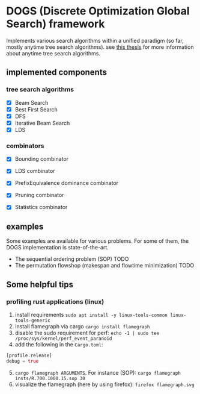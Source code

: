 # DOGS (Discrete Optimization Global Search) framework

Implements various search algorithms within a unified paradigm (so far, mostly anytime tree search algorithms).
see [this thesis](https://www.researchgate.net/publication/346063021_Anytime_tree_search_for_combinatorial_optimization) for more information about anytime tree search algorithms.

## implemented components

### tree search algorithms

- [X] Beam Search
- [X] Best First Search
- [X] DFS
- [X] Iterative Beam Search
- [X] LDS

### combinators

- [X] Bounding combinator
- [X] LDS combinator
- [X] PrefixEquivalence dominance combinator
- [X] Pruning combinator
- [X] Statistics combinator


## examples

Some examples are available for various problems. For some of them, the DOGS implementation is state-of-the-art.

- The sequential ordering problem (SOP) TODO
- The permutation flowshop (makespan and flowtime minimization) TODO


## Some helpful tips


### profiling rust applications (linux)

1. install requirements ```sudo apt install -y linux-tools-common linux-tools-generic```
2. install flamegraph via cargo ```cargo install flamegraph```
3. disable the sudo requirement for perf: ```echo -1 | sudo tee /proc/sys/kernel/perf_event_paranoid```
4. add the following in the ``Cargo.toml``:
```rust
[profile.release]
debug = true
```
5. ```cargo flamegraph ARGUMENTS```. For instance (SOP): ```cargo flamegraph insts/R.700.1000.15.sop 30```
6. visualize the flamegraph (here by using firefox): ```firefox flamegraph.svg```
